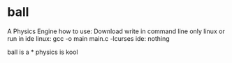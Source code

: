 # ball
A Physics Engine
how to use:
Download
write in command line only linux or run in ide
linux: gcc -o main main.c -lcurses
ide: nothing

ball is a *
physics is kool
